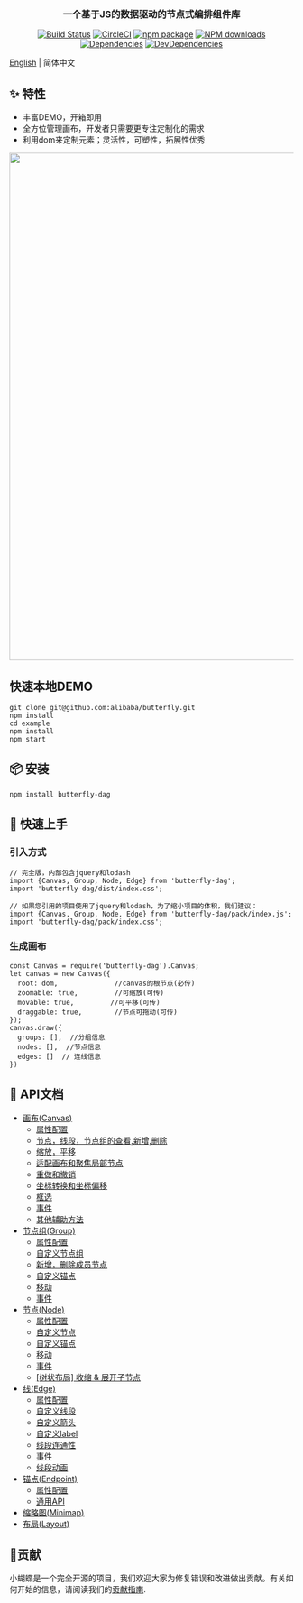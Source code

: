 <p align="center">
  <a href="http://noonnightstorm.github.io">
    <!-- <img width="900" src="http://img.alicdn.com/tfs/TB1TlngGFYqK1RjSZLeXXbXppXa-844-474.png"> -->
  </a>
</p>

<h3 align="center">一个基于JS的数据驱动的节点式编排组件库</h3>

<div align="center">

[![Build Status](https://dev.azure.com/noonnightstorm/butterfly/_apis/build/status/alibaba.butterfly?branchName=master)](https://dev.azure.com/noonnightstorm/butterfly/_build/latest?definitionId=1&branchName=master)
[![CircleCI](https://img.shields.io/circleci/project/github/alibaba/butterfly/master.svg?style=flat-square)](https://circleci.com/gh/alibaba/butterfly)
[![npm package](https://img.shields.io/npm/v/butterfly-dag.svg?style=flat-square)](https://www.npmjs.org/package/butterfly-dag)
[![NPM downloads](http://img.shields.io/npm/dm/butterfly-dag.svg?style=flat-square)](http://npmjs.com/butterfly-dag)
[![Dependencies](https://img.shields.io/david/alibaba/butterfly.svg?style=flat-square)](https://david-dm.org/alibaba/butterfly)
[![DevDependencies](https://img.shields.io/david/dev/alibaba/butterfly.svg?style=flat-square)](https://david-dm.org/alibaba/butterfly?type=dev)


</div>

[English](./README.en-US.md) | 简体中文

## ✨ 特性
* 丰富DEMO，开箱即用
* 全方位管理画布，开发者只需要更专注定制化的需求
* 利用dom来定制元素；灵活性，可塑性，拓展性优秀

<p align="center">
  <img width="900" src="https://img.alicdn.com/tfs/TB1nq6hCeT2gK0jSZFvXXXnFXXa-1200-2660.png">
</p>

## 快速本地DEMO
```
git clone git@github.com:alibaba/butterfly.git
npm install
cd example
npm install
npm start
```

## 📦 安装
```
npm install butterfly-dag
```

## 🔨 快速上手

### 引入方式
```
// 完全版，内部包含jquery和lodash
import {Canvas, Group, Node, Edge} from 'butterfly-dag';
import 'butterfly-dag/dist/index.css';

// 如果您引用的项目使用了jquery和lodash，为了缩小项目的体积，我们建议：
import {Canvas, Group, Node, Edge} from 'butterfly-dag/pack/index.js';
import 'butterfly-dag/pack/index.css';
```

### 生成画布
```
const Canvas = require('butterfly-dag').Canvas;
let canvas = new Canvas({
  root: dom,              //canvas的根节点(必传)
  zoomable: true,         //可缩放(可传)
  movable: true,         //可平移(可传)
  draggable: true,        //节点可拖动(可传)
});
canvas.draw({
  groups: [],  //分组信息
  nodes: [],  //节点信息
  edges: []  // 连线信息
})
```

## 🔗 API文档
* [画布(Canvas)](./docs/zh-CN/canvas.md)
  * [属性配置](./docs/zh-CN/canvas.md#canvas-attr)
  * [节点，线段，节点组的查看,新增,删除](./docs/zh-CN/canvas.md#canvas-api-crud)
  * [缩放，平移](./docs/zh-CN/canvas.md#canvas-api-zoom-move)
  * [适配画布和聚焦局部节点](./docs/zh-CN/canvas.md#canvas-api-focus)
  * [重做和撤销](./docs/zh-CN/canvas.md#canvas-api-redo-undo)
  * [坐标转换和坐标偏移](./docs/zh-CN/canvas.md#canvas-api-coordinate)
  * [框选](./docs/zh-CN/canvas.md#canvas-api-selected)
  * [事件](./docs/zh-CN/canvas.md#canvas-api-events)
  * [其他辅助方法](./docs/zh-CN/canvas.md#canvas-api-other)
* [节点组(Group)](./docs/zh-CN/group.md)
  * [属性配置](./docs/zh-CN/group.md#group-attr)
  * [自定义节点组](./docs/zh-CN/group.md#group-custom)
  * [新增，删除成员节点](./docs/zh-CN/group.md#group-member)
  * [自定义锚点](./docs/zh-CN/group.md#group-endpoint)
  * [移动](./docs/zh-CN/group.md#group-move)
  * [事件](./docs/zh-CN/group.md#group-event)
* [节点(Node)](./docs/zh-CN/node.md)
  * [属性配置](./docs/zh-CN/node.md#node-attr)
  * [自定义节点](./docs/zh-CN/node.md#node-custom)
  * [自定义锚点](./docs/zh-CN/node.md#node-endpoint)
  * [移动](./docs/zh-CN/node.md#node-move)
  * [事件](./docs/zh-CN/node.md#node-event)
  * [[树状布局] 收缩 & 展开子节点](./docs/zh-CN/node.md#node-collapse)
* [线(Edge)](./docs/zh-CN/edge.md)
  * [属性配置](./docs/zh-CN/edge.md#edge-attr)
  * [自定义线段](./docs/zh-CN/edge.md#edge-custom-dom)
  * [自定义箭头](./docs/zh-CN/edge.md#edge-custom-arrow)
  * [自定义label](./docs/zh-CN/edge.md#edge-custom-label)
  * [线段连通性](./docs/zh-CN/edge.md#edge-isConnect)
  * [事件](./docs/zh-CN/edge.md#edge-event)
  * [线段动画](./docs/zh-CN/edge.md#edge-animation)
* [锚点(Endpoint)](./docs/zh-CN/endpoint.md)
  * [属性配置](./docs/zh-CN/endpoint.md#endpoint-attr)
  * [通用API](./docs/zh-CN/endpoint.md#endpoint-api)
* [缩略图(Minimap)](./docs/zh-CN/minimap.md#endpoint-api)
* [布局(Layout)](./docs/zh-CN/layout.md)


## 🤝贡献
小蝴蝶是一个完全开源的项目，我们欢迎大家为修复错误和改进做出贡献。有关如何开始的信息，请阅读我们的[贡献指南](./docs/zh-CN/CONTRIBUTING.md).
